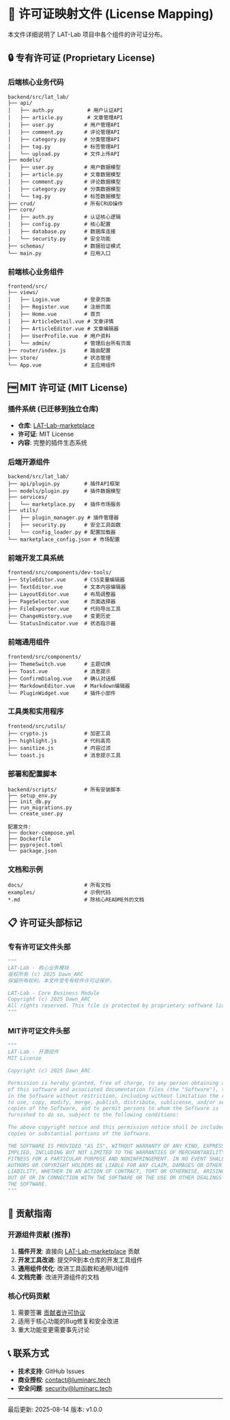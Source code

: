 # 📄 许可证映射文件 (License Mapping)

本文件详细说明了 LAT-Lab 项目中各个组件的许可证分布。

## 🔒 专有许可证 (Proprietary License)

### 后端核心业务代码
```
backend/src/lat_lab/
├── api/
│   ├── auth.py           # 用户认证API
│   ├── article.py        # 文章管理API
│   ├── user.py          # 用户管理API
│   ├── comment.py       # 评论管理API
│   ├── category.py      # 分类管理API
│   ├── tag.py           # 标签管理API
│   └── upload.py        # 文件上传API
├── models/
│   ├── user.py          # 用户数据模型
│   ├── article.py       # 文章数据模型
│   ├── comment.py       # 评论数据模型
│   ├── category.py      # 分类数据模型
│   └── tag.py           # 标签数据模型
├── crud/                # 所有CRUD操作
├── core/
│   ├── auth.py          # 认证核心逻辑
│   ├── config.py        # 核心配置
│   ├── database.py      # 数据库连接
│   └── security.py      # 安全功能
├── schemas/             # 数据验证模式
└── main.py              # 应用入口
```

### 前端核心业务组件
```
frontend/src/
├── views/
│   ├── Login.vue        # 登录页面
│   ├── Register.vue     # 注册页面
│   ├── Home.vue         # 首页
│   ├── ArticleDetail.vue # 文章详情
│   ├── ArticleEditor.vue # 文章编辑器
│   ├── UserProfile.vue  # 用户资料
│   └── admin/           # 管理后台所有页面
├── router/index.js      # 路由配置
├── store/               # 状态管理
└── App.vue              # 主应用组件
```

## 🆓 MIT 许可证 (MIT License)

### 插件系统 (已迁移到独立仓库)
- **仓库**: [LAT-Lab-marketplace](https://github.com/A-Dawn/LAT-Lab-marketplace)
- **许可证**: MIT License
- **内容**: 完整的插件生态系统

### 后端开源组件
```
backend/src/lat_lab/
├── api/plugin.py        # 插件API框架
├── models/plugin.py     # 插件数据模型
├── services/
│   └── marketplace.py   # 插件市场服务
├── utils/
│   ├── plugin_manager.py # 插件管理器
│   ├── security.py      # 安全工具函数
│   └── config_loader.py # 配置加载器
└── marketplace_config.json # 市场配置
```

### 前端开发工具系统
```
frontend/src/components/dev-tools/
├── StyleEditor.vue      # CSS变量编辑器
├── TextEditor.vue       # 文本内容编辑器
├── LayoutEditor.vue     # 布局调整器
├── PageSelector.vue     # 页面选择器
├── FileExporter.vue     # 代码导出工具
├── ChangeHistory.vue    # 变更历史
└── StatusIndicator.vue  # 状态指示器
```

### 前端通用组件
```
frontend/src/components/
├── ThemeSwitch.vue      # 主题切换
├── Toast.vue            # 消息提示
├── ConfirmDialog.vue    # 确认对话框
├── MarkdownEditor.vue   # Markdown编辑器
└── PluginWidget.vue     # 插件小部件
```

### 工具类和实用程序
```
frontend/src/utils/
├── crypto.js            # 加密工具
├── highlight.js         # 代码高亮
├── sanitize.js          # 内容过滤
└── toast.js             # 消息提示工具
```

### 部署和配置脚本
```
backend/scripts/         # 所有安装脚本
├── setup_env.py
├── init_db.py
├── run_migrations.py
└── create_user.py

配置文件:
├── docker-compose.yml
├── Dockerfile
├── pyproject.toml
└── package.json
```

### 文档和示例
```
docs/                    # 所有文档
examples/                # 示例代码
*.md                     # 除核心README外的文档
```

## 📋 许可证头部标记

### 专有许可证文件头部
```python
"""
LAT-Lab - 核心业务模块
版权所有 (c) 2025 Dawn_ARC
保留所有权利。本文件受专有软件许可证保护。

LAT-Lab - Core Business Module
Copyright (c) 2025 Dawn_ARC
All rights reserved. This file is protected by proprietary software license.
"""
```

### MIT许可证文件头部
```python
"""
LAT-Lab - 开源组件
MIT License

Copyright (c) 2025 Dawn_ARC

Permission is hereby granted, free of charge, to any person obtaining a copy
of this software and associated documentation files (the "Software"), to deal
in the Software without restriction, including without limitation the rights
to use, copy, modify, merge, publish, distribute, sublicense, and/or sell
copies of the Software, and to permit persons to whom the Software is
furnished to do so, subject to the following conditions:

The above copyright notice and this permission notice shall be included in all
copies or substantial portions of the Software.

THE SOFTWARE IS PROVIDED "AS IS", WITHOUT WARRANTY OF ANY KIND, EXPRESS OR
IMPLIED, INCLUDING BUT NOT LIMITED TO THE WARRANTIES OF MERCHANTABILITY,
FITNESS FOR A PARTICULAR PURPOSE AND NONINFRINGEMENT. IN NO EVENT SHALL THE
AUTHORS OR COPYRIGHT HOLDERS BE LIABLE FOR ANY CLAIM, DAMAGES OR OTHER
LIABILITY, WHETHER IN AN ACTION OF CONTRACT, TORT OR OTHERWISE, ARISING FROM,
OUT OF OR IN CONNECTION WITH THE SOFTWARE OR THE USE OR OTHER DEALINGS IN
THE SOFTWARE.
"""
```

## 🤝 贡献指南

### 开源组件贡献 (推荐)
1. **插件开发**: 直接向 [LAT-Lab-marketplace](https://github.com/A-Dawn/LAT-Lab-marketplace) 贡献
2. **开发工具改进**: 提交PR到本仓库的开发工具组件
3. **通用组件优化**: 改进工具函数和通用UI组件
4. **文档完善**: 改进开源组件的文档

### 核心代码贡献
1. 需要签署 [贡献者许可协议](./CONTRIBUTOR_LICENSE_AGREEMENT.md)
2. 适用于核心功能的Bug修复和安全改进
3. 重大功能变更需要事先讨论

## 📞 联系方式

- **技术支持**: GitHub Issues
- **商业授权**: contact@luminarc.tech
- **安全问题**: security@luminarc.tech

---

最后更新: 2025-08-14
版本: v1.0.0 